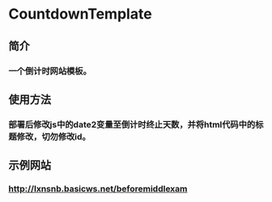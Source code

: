 # CountdownTemplate
## 简介
### 一个倒计时网站模板。
## 使用方法
### 部署后修改js中的date2变量至倒计时终止天数，并将html代码中的标题修改，切勿修改id。
## 示例网站
### http://lxnsnb.basicws.net/beforemiddlexam
